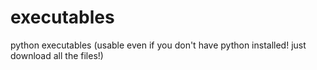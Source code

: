 # executables
python executables (usable even if you don't have python installed! just download all the files!)
